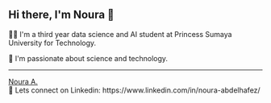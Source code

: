 ## Hi there, I'm Noura 👋

👩‍🎓 I'm a third year data science and AI student at Princess Sumaya University for Technology.

🔭 I'm passionate about science and technology. 
***
<div class="badge-base LI-profile-badge" data-locale="en_US" data-size="medium" data-theme="light" data-type="VERTICAL" data-vanity="noura-abdelhafez" data-version="v1"><a class="badge-base__link LI-simple-link" href="https://jo.linkedin.com/in/noura-abdelhafez?trk=profile-badge">Noura A.</a></div>
💬 Lets connect on Linkedin: https://www.linkedin.com/in/noura-abdelhafez/
<!--
**noura-na/noura-na** is a ✨ _special_ ✨ repository because its `README.md` (this file) appears on your GitHub profile.

Here are some ideas to get you started:

- 🔭 I’m currently working on ...
- 🌱 I’m currently learning ...
- 👯 I’m looking to collaborate on ...
- 🤔 I’m looking for help with ...
- 💬 Ask me about ...
- 📫 How to reach me: ...
- 🌱 I'm currently learning more about data preprocessing.
- ![Noura's github stats](https://github-readme-stats.vercel.app/api?username=noura-na)
- [![Top Langs](https://github-readme-stats.vercel.app/api/top-langs/?username=noura-na)](https://github.com/noura-na/github-readme-stats)
- 😄 Pronouns: ...
- ⚡ Fun fact: ...
-->
